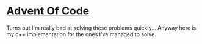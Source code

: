 # [Advent Of Code](https://adventofcode.com)
Turns out I'm really bad at solving these problems quickly...
Anyway here is my c++ implementation for the ones I've managed to solve.
